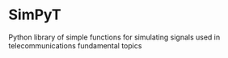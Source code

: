 # SimPyT
Python library of simple functions for simulating signals used in telecommunications fundamental topics

